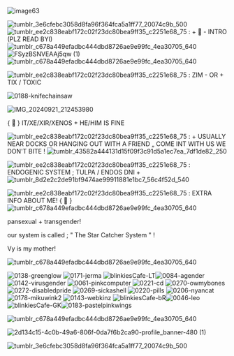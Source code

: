 ![image63](https://github.com/user-attachments/assets/5cea7ada-abd2-471d-83a4-787b133ce32c)


![tumblr_3e6cfebc3058d8fa96f364fca5a1ff77_20074c9b_500](https://github.com/user-attachments/assets/6ec6e63d-ae7a-445e-8861-49c4da8829ea)
![tumblr_ee2c838eabf172c02f23dc80bea9ff35_c2251e68_75](https://github.com/user-attachments/assets/a2175105-7bf3-453d-813d-e95b0a27100c)
 : + 🐬 - INTRO (PLZ READ BYI)
 ![tumblr_c678a449efadbc444dbd8726ae9e99fc_4ea30705_640](https://github.com/user-attachments/assets/9a0cfdbc-3e92-4b61-9f6a-8402383ebe98)
![FSyzBSNVEAAj5qw (1)](https://github.com/user-attachments/assets/d2bfe3b6-a465-46d9-9558-74eb15326cf4)
![tumblr_c678a449efadbc444dbd8726ae9e99fc_4ea30705_640](https://github.com/user-attachments/assets/5506f497-3fd0-4edf-bf38-8dc039cd92f2)

![tumblr_ee2c838eabf172c02f23dc80bea9ff35_c2251e68_75](https://github.com/user-attachments/assets/60f3d1e1-d9f1-4480-82d8-1fc79ce986f4)
: ZIM - OR + TIX / TOXIC

![0188-knifechainsaw](https://github.com/user-attachments/assets/6a526e18-a42c-4d36-acb7-cbcf01ccdf4a)


![IMG_20240921_212453980](https://github.com/user-attachments/assets/77f77310-91b7-4713-8ed5-74d18930ab81)

{ 🐾 } IT/XE/XIR/XENOS + HE/HIM IS FINE

![tumblr_ee2c838eabf172c02f23dc80bea9ff35_c2251e68_75](https://github.com/user-attachments/assets/82983c35-d8ad-48b9-9a44-04730adcf2ce) : + USUALLY NEAR DOCKS OR HANGING OUT WITH A FRIEND „ COME INT WITH US WE DON'T BITE ! ![tumblr_43582a444131d15f09f3c91d5a1ec7ea_7df1de82_250](https://github.com/user-attachments/assets/2a0982c4-1203-4420-bebf-3c44485417d2)

![tumblr_ee2c838eabf172c02f23dc80bea9ff35_c2251e68_75](https://github.com/user-attachments/assets/d3dd6cf6-cdf6-4587-af3a-2b390bceaa93)
 : ENDOGENIC SYSTEM ; TULPA / ENDOS DNI + 
![tumblr_8d2e2c2de91bf9474ae99911881e1bc7_56c4f52d_540](https://github.com/user-attachments/assets/7d8619ca-217a-408d-ad11-9881081eda51)

 ![tumblr_ee2c838eabf172c02f23dc80bea9ff35_c2251e68_75](https://github.com/user-attachments/assets/c2dda1ff-d994-44b7-b8d3-b04eceede21d)
: EXTRA INFO ABOUT ME! { 🦩 } 
 ![tumblr_c678a449efadbc444dbd8726ae9e99fc_4ea30705_640](https://github.com/user-attachments/assets/3bbb9c28-95a0-4c0d-9d29-6a9c078a5289)


pansexual + transgender! 

our system is called ; " The Star Catcher System " ! 

Vy is my mother! 

![tumblr_c678a449efadbc444dbd8726ae9e99fc_4ea30705_640](https://github.com/user-attachments/assets/791f8bf9-bd7f-4e13-80d3-7d0e35465a3c)

![0138-greenglow](https://github.com/user-attachments/assets/d4a6b64b-ddcd-4d94-8eed-7f134025805e)
![0171-jerma](https://github.com/user-attachments/assets/a7f63515-59d5-44bf-9a58-622f1af01145)
![blinkiesCafe-LT](https://github.com/user-attachments/assets/7ab5357d-0975-49a0-a6ff-f041fa677f64)![0084-agender](https://github.com/user-attachments/assets/dc7d8b4b-5950-4eb1-ad03-4f8918730af0)
![0142-virusgender](https://github.com/user-attachments/assets/c2af9ac8-6db4-4a02-ad45-7e19eda13668)
![0061-pinkcomputer](https://github.com/user-attachments/assets/f5dd44fd-4760-4db8-b4cd-27f80d65e835)
![0221-cd](https://github.com/user-attachments/assets/feeafadc-2e85-4be5-a029-fe76f25e0f6c)
![0270-owmybones](https://github.com/user-attachments/assets/789679b6-a320-49d2-8aa1-0be3a96940e6)
![0272-disabledpride](https://github.com/user-attachments/assets/7e808f39-c8f5-4dc4-bedd-a3cdac9a849e)
![0269-sickashell](https://github.com/user-attachments/assets/811c1c59-6144-49b8-8699-22bc5218669c)
![0220-pills](https://github.com/user-attachments/assets/01022537-1a11-4805-87a9-707373b67d8b)
![0206-nyancat](https://github.com/user-attachments/assets/4fd6d125-3b56-4ee3-aa59-8c241ad7a164)
![0178-mikuwink2](https://github.com/user-attachments/assets/8e2bf089-41bb-4c22-9b5a-3721c6f74397)
![0143-webkinz](https://github.com/user-attachments/assets/ffeb9a8e-a926-4e33-a50b-a8055bcfbfa1)
![blinkiesCafe-bR](https://github.com/user-attachments/assets/5ade0ed2-ad36-4e14-aeb2-81744014233d)![0046-leo](https://github.com/user-attachments/assets/183a7d48-3342-4d44-8d0e-a3bcd2281f46)
 ![blinkiesCafe-GK](https://github.com/user-attachments/assets/051db311-948e-475e-b6ae-6a0a70f98ff6)![0183-pastelpinkwings](https://github.com/user-attachments/assets/3dd8a096-7184-4654-b248-845a8186d9ed)

![tumblr_c678a449efadbc444dbd8726ae9e99fc_4ea30705_640](https://github.com/user-attachments/assets/8ec448ff-85c4-4b70-bc9d-ffb8d5ba96ab)

 ![2d134c15-4c0b-49a6-806f-0da7f6b2ca90-profile_banner-480 (1)](https://github.com/user-attachments/assets/eab1a130-918b-4814-bb9c-e460747ba190)

![tumblr_3e6cfebc3058d8fa96f364fca5a1ff77_20074c9b_500](https://github.com/user-attachments/assets/fdb7da7f-88c9-4f34-85ee-7ae104d5bc06)









